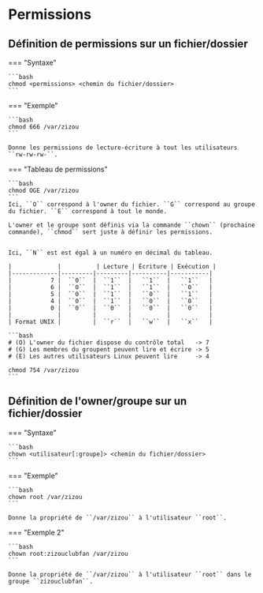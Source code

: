 # Permissions

## Définition de permissions sur un fichier/dossier

=== "Syntaxe"

    ```bash
    chmod <permissions> <chemin du fichier/dossier>
    ```

=== "Exemple"

    ```bash
    chmod 666 /var/zizou
    ```

    Donne les permissions de lecture-écriture à tout les utilisateurs ``rw-rw-rw-``.

=== "Tableau de permissions"

    ```bash
    chmod OGE /var/zizou
    ```
    Ici, ``O`` correspond à l'owner du fichier. ``G`` correspond au groupe du fichier. ``E`` correspond à tout le monde.

    L'owner et le groupe sont définis via la commande ``chown`` (prochaine commande), ``chmod`` sert juste à définir les permissions.


    Ici, ``N`` est est égal à un numéro en décimal du tableau.

    |             |          | Lecture | Écriture | Exécution |
    |-------------|---------|---------|----------|-----------|
    |           7 |  ``0``  |  ``1``  |   ``1``  |   ``1``   |
    |           6 |  ``0``  |  ``1``  |   ``1``  |   ``0``   |
    |           5 |  ``0``  |  ``1``  |   ``0``  |   ``1``   |
    |           4 |  ``0``  |  ``1``  |   ``0``  |   ``0``   |
    |           0 |  ``0``  |  ``0``  |   ``0``  |   ``0``   |
    |             |         |         |          |           |
    | Format UNIX |         |  ``r``  |   ``w``  |   ``x``   |

    ```bash
    # (O) L'owner du fichier dispose du contrôle total   -> 7
    # (G) Les membres du groupent peuvent lire et écrire -> 5
    # (E) Les autres utilisateurs Linux peuvent lire     -> 4

    chmod 754 /var/zizou
    ```

## Définition de l'owner/groupe sur un fichier/dossier

=== "Syntaxe"

    ```bash
    chown <utilisateur[:groupe]> <chemin du fichier/dossier>
    ```

=== "Exemple"

    ```bash
    chown root /var/zizou
    ```

    Donne la propriété de ``/var/zizou`` à l'utilisateur ``root``.

=== "Exemple 2"

    ```bash
    chown root:zizouclubfan /var/zizou
    ```

    Donne la propriété de ``/var/zizou`` à l'utilisateur ``root`` dans le groupe ``zizouclubfan``.
